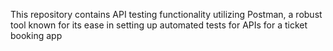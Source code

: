 This repository contains API testing functionality utilizing Postman, a robust tool known for its ease in setting up automated tests for APIs for a ticket booking app

